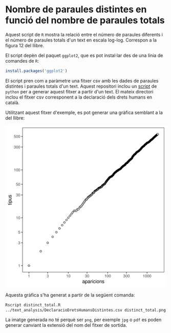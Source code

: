 # Nombre de paraules distintes en funció del nombre de paraules totals

Aquest script de `R` mostra la relació entre el número de paraules diferents i
el número de paraules totals d'un text en escala log-log. Correspon a la figura
12 del llibre.

El script depèn del paquet `ggplot2`, que es pot instal·lar des de una línia de
comandes de `R`:

``` r
install.packages('ggplot2')
```

El script pren com a paràmetre una fitxer csv amb les dades de paraules
distintes i paraules totals d'un text. Aquest repositori inclou un
[script](../text_analysis) de `python` per a generar aquest fitxer a partir
d'un text. El mateix directori inclou el fitxer csv corresponent a la
declaració dels drets humans en català.

Utilitzant aquest fitxer d'exemple, es pot generar una gràfica semblant a la
del llibre:

![Nombre de paraules distintes en funció del nombre de paraules totals](distinct_total.png)

Aquesta gràfica s'ha generat a partir de la següent comanda:

```
Rscript distinct_total.R ../text_analysis/DeclaracioDretsHumansDistintes.csv distinct_total.png 
```

La imatge generada no té perquè ser `png`, per exemple `jpg` o `pdf` es poden
generar canviant la extensió del nom del fitxer de sortida.
